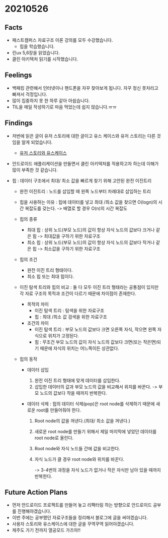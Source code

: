 # 20210526

## Facts

* 패스트캠퍼스 자료구조 이론 강의를 모두 수강했습니다. 
  * 힙을 학습했습니다.
* 린ux 5,6장을 읽었습니다. 
* 클린 아키텍처 읽기를 시작했습니다. 

## Feelings

* 백패킹 관련해서 인터넷이나 핸드폰을 자꾸 찾아보게 됩니다. 자꾸 정신 못차리고 빠져서 걱정입니다. 
* 많이 집중하지 못 한 하루 같아 아쉽습니다. 
* TIL을 매일 작성하기로 마음 먹었는데 쉽지 않습니다.ㅠㅠ

## Findings

* 저번에 읽은 글이 유저 스토리에 대한 글이고 유스 케이스와 유저 스토리는 다른 것임을 알게 되었습니다.

  * [유저 스토리와 유스케이스](http://www.agile-ux.com/2009/01/23/use-cases-user-stories-so-precious-but-not-the-same/)

* 안드로이드 애플리케이션을 만들면서 클린 아키텍처를 적용하고자 하는데 이해가 많이 부족한 것 같습니다.

* 힙 : 데이터 구조에서 최대/ 최소 값을 빠르게 찾기 위해 고안된 완전 이진트리 

  * 완전 이진트리 : 노드를 삽입할 때 왼쪽 노드부터 차례대로 삽입하는 트리 

  * 힙을 사용하는 이유 : 힙에 데이터를 넣고 최대 /최소 값을 찾으면 O(logn)의 시간 복잡도를 갖는다. -> 배열로 할 경우 O(n)의 시간 복잡도 

  * 힙의 종류 

    * 최대 힙 : 상위 노드(부모 노드)의 값이 항상 자식 노드의 값보다 크거나 같은 힘 -> 최대값을 구하기 위한 자료구조
    * 최소 힙 : 상위 노드(부모 노드)의 값이 항상 자식 노드의 값보다 작거나 같은 힙 -> 최소값을 구하기 위한 자료구조 

  * 힙의 조건 

    * 완전 이진 트리 형태이다.
    * 최소 힙 또는 최대 힙이다.

  * 이진 탐색 트리와 힙의 비교 : 둘 다 모두 이진 트리 형태라는 공통점이 있지만 각 자료 구조의 목적과 조건이 다르기 때문에 차이점이 존재한다.

    * 목적의 차이 	
      * 이진 탐색 트리 : 탐색을 위한 자료구조 
      * 힙 : 최대 /최소 값 검색을 위한 자료구조 
    * 조건의 차이 
      * 이진 탐색 트리 : 부모 노드의 값보다 크면 오른쪽 자식, 작으면 왼쪽 자식으로 위치가 고정된다.
      * 힘 : 무조건 부모 노드의 값이 자식 노드의 값보다 크면(또는 작은면)되기 때문에 자식의 위치는 어느쪽이든 상관없다.

  * 힙의 동작 

    * 데이터 삽입 

      1. 완전 이진 트리 형태에 맞게 데이터를 삽입한다.
      2. 삽입한 데이터의 값과 부모 노드의 값을 비교해서 위치를 바꾼다. -> 부모 노드의 값보다 작을 때까지 반복한다.

    * 데이터 삭제 : 힙의 데이터 삭제(pop)은 root node를 삭제하기 때문에 새로운 root를 만들어줘야 한다.

      1. Root node의 값을 꺼낸다.(최대/ 최소 값을 꺼낸다.)

      2. 새로운 root node를 만들기 위해서 제일 마지막에 넣었던 데이터를 root node로 올린다.

      3. Root node와 자식 노드들 간에 값을 비교한다.

      4. 자식 노드가 클 경우 root node와 위치를 바꾼다.

         -> 3-4번의 과정을 자식 노드가 없거나 작은 자식만 남아 있을 때까지 반복한다.

## Future Action Plans

- 먼저 안드로이드 프로젝트를 만들어 놓고 리팩터링 하는 방향으로 안드로이드 공부를 진행해야겠습니다.
- 이번 주에는 공부했던 자료구조들을 정리해서 블로그에 글을 써야겠습니다.
- 사용자 스토리와 유스케이스에 대한 글을 꾸역꾸역 읽어야겠습니다. 
- 제주도 가기 전까지 열공모드 가즈아!!